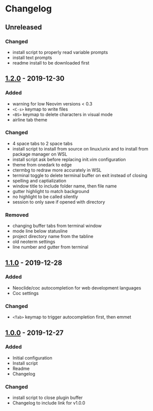 # Changelog

## Unreleased

### Changed
- install script to properly read variable prompts
- install text prompts
- readme install to be downloaded first

## [1.2.0](https://github.com/bossley9/nvim-config/releases/tag/v1.2.0) - 2019-12-30

### Added
- warning for low Neovim versions < 0.3
- `<C-s>` keymap to write files
- `<BS>` keymap to delete characters in visual mode
- airline tab theme

### Changed
- 4 space tabs to 2 space tabs
- install script to install from source on linux/unix and to install from package manager on WSL
- install script ask before replacing init.vim configuration
- theme from onedark to edge 
- ctermbg to redraw more accurately in WSL
- terminal toggle to delete terminal buffer on exit instead of closing
- spelling and captialization
- window title to include folder name, then file name
- gutter highlight to match background
- no highlight to be called silently
- session to only save if opened with directory

### Removed
- changing buffer tabs from terminal window
- mode line below statusline
- project directory name from the tabline
- old neoterm settings
- line number and gutter from terminal

## [1.1.0](https://github.com/bossley9/nvim-config/releases/tag/v1.1.0) - 2019-12-28

### Added
- Neoclide/coc autocompletion for web development languages
- Coc settings

### Changed
- `<Tab>` keymap to trigger autocompletion first, then emmet

## [1.0.0](https://github.com/bossley9/nvim-config/releases/tag/v1.0.0) - 2019-12-27

### Added
- Initial configuration
- Install script
- Readme
- Changelog

### Changed
- install script to close plugin buffer
- Changelog to include link for v1.0.0
